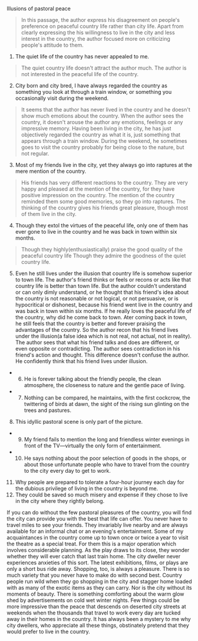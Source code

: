 Illusions of pastoral peace
>In this passage, the author express his disagreement on people's preference on peaceful country life rather than city life.
Apart from clearly expressing the his willingness to live in the city and less interest in the country, the author focused more on criticizing people's attitude to them.

1. The quiet life of the country has never appealed to me. 
>The quiet country life doesn't attract the author much. The author is not interested in the peaceful life of the country.

2. City born and city bred, I have always regarded the country as something you look at through a train window, or something you occasionally visit during the weekend. 
>It seems that the author has never lived in the country and he doesn't show much emotions about the country. When the author sees the country, it doesn't arouse the author any emotions, feelings or any impressive memory. Having been living in the city, he has just objectively regarded the country as what it is, just something that appears through a train window. During the weekend, he sometimes goes to visit the country probably for being close to the nature, but not regular.

3. Most of my friends live in the city, yet they always go into raptures at the mere mention of the country. 
>His friends has very different reactions to the country. They are very happy and pleased at the mention of the country, for they have positive impression on the country. The mention of the country reminded them some good memories, so they go into raptures. The thinking of the country gives his friends great pleasure, though most of them live in the city.

4. Though they extol the virtues of the peaceful life, only one of them has ever gone to live in the country and he was back in town within six months. 
>Though they highly(enthusiastically) praise the good quality of the peaceful country life
>Though they admire the goodness of the quiet country life.

5. Even he still lives under the illusion that country life is somehow superior to town life. 
The author's friend thinks or feels or recons or acts like that country life is better than town life. But the author couldn't understand or can only dimly understand, or he thought that his friend's idea about the country is not reasonable or not logical, or not persuasive, or is hypocritical or dishonest, because his friend went live in the country and was back in town within six months. If he really loves the peaceful life of the country, why did he come back to town. Ater coming back in town, he still feels that the country is better and forever praising the advantages of the country. So the author recon that his friend lives under the illusion(a false idea which is not real, not actual, not in reality). The author sees that what his friend talks and does are different, or even opposite or contradicting. The author sees contradiction in his friend's action and thought. This difference doesn't confuse the author. He confidently think that his friend lives under illusion.

- 6. He is forever talking about the friendly people, the clean atmosphere, the closeness to nature and the gentle pace of living. 
- 7. Nothing can be compared, he maintains, with the first cockcrow, the twittering of birds at dawn, the sight of the rising sun glinting on the trees and pastures. 

8. This idyllic pastoral scene is only part of the picture. 

- 9. My friend fails to mention the long and friendless winter evenings in front of the TV—virtually the only form of entertainment. 
- 10. He says nothing about the poor selection of goods in the shops, or about those unfortunate people who have to travel from the country to the city every day to get to work. 

11. Why people are prepared to tolerate a four-hour journey each day for the dubious privilege of living in the country is beyond me. 
12. They could be saved so much misery and expense if they chose to live in the city where they rightly belong.

If you can do without the few pastoral pleasures of the country, you will find the city can provide you with the best that life can offer. You never have to travel miles to see your friends. They invariably live nearby and are always available for an informal chat or an evening's entertainment. Some of my acquaintances in the country come up to town once or twice a year to visit the theatre as a special treat. For them this is a major operation which involves considerable planning. As the play draws to its close, they wonder whether they will ever catch that last train home. The city dweller never experiences anxieties of this sort. The latest exhibitions, films, or plays are only a short bus ride away. Shopping, too, is always a pleasure. There is so much variety that you never have to make do with second best. Country people run wild when they go shopping in the city and stagger home loaded with as many of the exotic items as they can carry. Nor is the city without its moments of beauty. There is something comforting about the warm glow shed by advertisements on cold wet winter nights. Few things could be more impressive than the peace that descends on deserted city streets at weekends when the thousands that travel to work every day are tucked away in their homes in the country. It has always been a mystery to me why city dwellers, who appreciate all these things, obstinately pretend that they would prefer to live in the country.